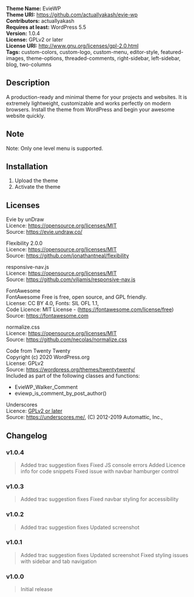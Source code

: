 **Theme Name:** EvieWP  
**Theme URI:** https://github.com/actuallyakash/evie-wp  
**Contributors:** actuallyakash  
**Requires at least:** WordPress 5.5  
**Version:** 1.0.4  
**License:** GPLv2 or later  
**License URI:** http://www.gnu.org/licenses/gpl-2.0.html  
**Tags:** custom-colors, custom-logo, custom-menu, editor-style, featured-images, theme-options, threaded-comments, right-sidebar, left-sidebar, blog, two-columns  

## Description

A production-ready and minimal theme for your projects and websites. It is extremely lightweight, customizable and works perfectly on modern browsers. Install the theme from WordPress and begin your awesome website quickly.

## Note
Note: Only one level menu is supported.

## Installation

1. Upload the theme
2. Activate the theme

## Licenses

Evie by unDraw  
Licence: https://opensource.org/licenses/MIT  
Source: https://evie.undraw.co/  

Flexibility 2.0.0  
Licence: https://opensource.org/licenses/MIT  
Source: https://github.com/jonathantneal/flexibility  

responsive-nav.js  
Licence: https://opensource.org/licenses/MIT  
Source: https://github.com/viljamis/responsive-nav.js  

FontAwesome  
FontAwesome Free is free, open source, and GPL friendly.  
License: CC BY 4.0, Fonts: SIL OFL 1.1,  
Code Licence: MIT License - (https://fontawesome.com/license/free)  
Source: https://fontawesome.com  

normalize.css  
Licence: https://opensource.org/licenses/MIT  
Source: https://github.com/necolas/normalize.css  

Code from Twenty Twenty  
Copyright (c) 2020 WordPress.org  
License: GPLv2  
Source: https://wordpress.org/themes/twentytwenty/  
Included as part of the following classes and functions:  
- EvieWP_Walker_Comment
- eviewp_is_comment_by_post_author()

Underscores  
Licence: [GPLv2 or later](https://www.gnu.org/licenses/gpl-2.0.html)  
Source: https://underscores.me/, (C) 2012-2019 Automattic, Inc.,

## Changelog  

### v1.0.4
> Added trac suggestion fixes
> Fixed JS console errors
> Added Licence info for code snippets
> Fixed issue with navbar hamburger control

### v1.0.3
> Added trac suggestion fixes
> Fixed navbar styling for accessibility  

### v1.0.2
> Added trac suggestion fixes
> Updated screenshot

### v1.0.1
> Added trac suggestion fixes
> Updated screenshot
> Fixed styling issues with sidebar and tab navigation 

### v1.0.0
> Initial release  